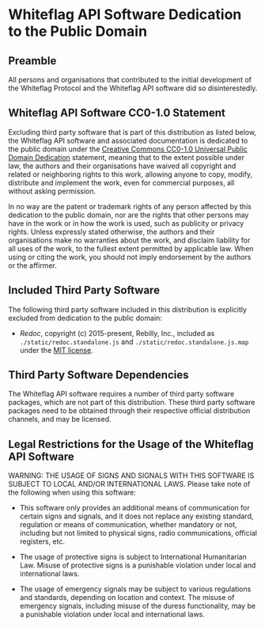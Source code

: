 # Whiteflag API Software Dedication to the Public Domain

## Preamble

All persons and organisations that contributed to the initial development
of the Whiteflag Protocol and the Whiteflag API software did so
disinterestedly.

## Whiteflag API Software CC0-1.0 Statement

Excluding third party software that is part of this distribution as
listed below, the Whiteflag API software and associated documentation is
dedicated to the public domain under the [Creative Commons CC0-1.0 Universal Public Domain Dedication](http://creativecommons.org/publicdomain/zero/1.0/)
statement, meaning that to the extent possible under law, the authors
and their organisations have waived all copyright and related or neighboring
rights to this work, allowing anyone to copy, modify, distribute and implement
the work, even for commercial purposes, all without asking permission.

In no way are the patent or trademark rights of any person affected by this
dedication to the public domain, nor are the rights that other persons may
have in the work or in how the work is used, such as publicity or privacy
rights. Unless expressly stated otherwise, the authors and their organisations
make no warranties about the work, and disclaim liability for all uses of the
work, to the fullest extent permitted by applicable law. When using or citing
the work, you should not imply endorsement by the authors or the affirmer.

## Included Third Party Software

The following third party software included in this distribution is explicitly
excluded from dedication to the public domain:

- *Redoc*, copyright (c) 2015-present, Rebilly, Inc., included as
  `./static/redoc.standalone.js` and `./static/redoc.standalone.js.map`
  under the [MIT license](https://mit-license.org/).

## Third Party Software Dependencies

The Whiteflag API software requires a number of third party software packages,
which are not part of this distribution. These third party software packages
need to be obtained through their respective official distribution channels,
and may be licensed.

## Legal Restrictions for the Usage of the Whiteflag API Software

WARNING: THE USAGE OF SIGNS AND SIGNALS WITH THIS SOFTWARE IS SUBJECT
TO LOCAL AND/OR INTERNATIONAL LAWS. Please take note of the following when
using this software:

- This software only provides an additional means of communication for
  certain signs and signals, and it does not replace any existing
  standard, regulation or means of communication, whether mandatory or
  not, including but not limited to physical signs, radio communications,
  official registers, etc.

- The usage of protective signs is subject to International Humanitarian
  Law. Misuse of protective signs is a punishable violation under local
  and international laws.

- The usage of emergency signals may be subject to various regulations and
  standards, depending on location and context. The misuse of emergency
  signals, including misuse of the duress functionality, may be a
  punishable violation under local and international laws.
